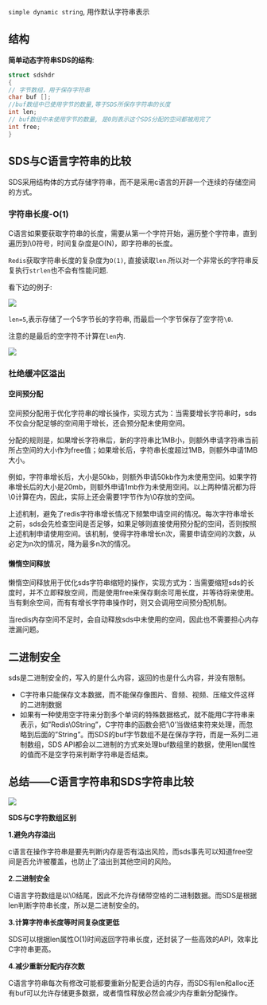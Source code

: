 `simple dynamic string`, 用作默认字符串表示

## 结构

**简单动态字符串SDS的结构**:

```c
struct sdshdr 
{
// 字节数组，用于保存字符串   
char buf [];
//buf数组中已使用字节的数量,等于SDS所保存字符串的长度    
int len;
// buf数组中未使用字节的数量, 是0则表示这个SDS分配的空间都被用完了  
int free;
}
```

## SDS与C语言字符串的比较

 SDS采用结构体的方式存储字符串，而不是采用c语言的开辟一个连续的存储空间的方式。

### 字符串长度-O(1)

C语言如果要获取字符串的长度，需要从第一个字符开始，遍历整个字符串，直到遍历到\0符号，时间复杂度是O(N)，即字符串的长度。

`Redis`获取字符串长度的复杂度为`O(1)`, 直接读取`len`.所以对一个非常长的字符串反复执行`strlen`也不会有性能问题.

看下边的例子:

![](https://ws1.sinaimg.cn/large/006tKfTcly1g0h79gpdkbj30lo0aw74e.jpg)

`len=5`,表示存储了一个5字节长的字符串, 而最后一个字节保存了空字符`\0`.

注意的是最后的空字符不计算在`len`内.

![](https://ws3.sinaimg.cn/large/006tKfTcly1g0h7cdq2grj30sg0b8q38.jpg)

### 杜绝缓冲区溢出

#### 空间预分配

 空间预分配用于优化字符串的增长操作，实现方式为：当需要增长字符串时，sds不仅会分配足够的空间用于增长，还会预分配未使用空间。

分配的规则是，如果增长字符串后，新的字符串比1MB小，则额外申请字符串当前所占空间的大小作为free值；如果增长后，字符串长度超过1MB，则额外申请1MB大小。

例如，字符串增长后，大小是50kb，则额外申请50kb作为未使用空间。如果字符串增长后的大小是20mb，则额外申请1mb作为未使用空间。以上两种情况都为将\0计算在内，因此，实际上还会需要1字节作为\0存放的空间。

上述机制，避免了redis字符串增长情况下频繁申请空间的情况。每次字符串增长之前，sds会先检查空间是否足够，如果足够则直接使用预分配的空间，否则按照上述机制申请使用空间。该机制，使得字符串增长n次，需要申请空间的次数，从必定为n次的情况，降为最多n次的情况。



#### 懒惰空间释放

懒惰空间释放用于优化sds字符串缩短的操作，实现方式为：当需要缩短sds的长度时，并不立即释放空间，而是使用free来保存剩余可用长度，并等待将来使用。当有剩余空间，而有有增长字符串操作时，则又会调用空间预分配机制。

当redis内存空间不足时，会自动释放sds中未使用的空间，因此也不需要担心内存泄漏问题。

## 二进制安全

sds是二进制安全的，写入的是什么内容，返回的也是什么内容，并没有限制。

- C字符串只能保存文本数据，而不能保存像图片、音频、视频、压缩文件这样的二进制数据
- 如果有一种使用空字符来分割多个单词的特殊数据格式，就不能用C字符串来表示，如”Redis\0String”，C字符串的函数会把’\0’当做结束符来处理，而忽略到后面的”String”。而SDS的buf字节数组不是在保存字符，而是一系列二进制数组，SDS API都会以二进制的方式来处理buf数组里的数据，使用len属性的值而不是空字符来判断字符串是否结束。



## 总结——C语言字符串和SDS字符串比较

![](https://ws4.sinaimg.cn/large/006tKfTcly1g0h8147gq3j312e0a6aau.jpg)

**SDS与C字符数组区别**

**1.避免内存溢出**

c语言在操作字符串是要先判断内存是否有溢出风险，而sds事先可以知道free空间是否允许被覆盖，也防止了溢出到其他空间的风险。

**2.二进制安全**

C语言字符数组是以\0结尾，因此不允许存储带空格的二进制数据。而SDS是根据len判断字符串长度，所以是二进制安全的。

**3.计算字符串长度等时间复杂度更低**

SDS可以根据len属性O(1)时间返回字符串长度，还封装了一些高效的API，效率比C字符串更高。

**4.减少重新分配内存次数**

C语言字符串每次有修改可能都要重新分配更合适的内存，而SDS有len和alloc还有buf可以允许存储更多数据，或者惰性释放必然会减少内存重新分配操作。











